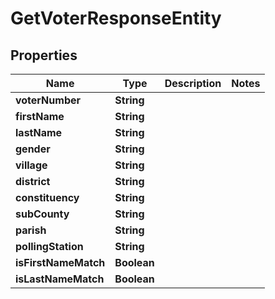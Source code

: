 

# GetVoterResponseEntity


## Properties

| Name | Type | Description | Notes |
|------------ | ------------- | ------------- | -------------|
|**voterNumber** | **String** |  |  |
|**firstName** | **String** |  |  |
|**lastName** | **String** |  |  |
|**gender** | **String** |  |  |
|**village** | **String** |  |  |
|**district** | **String** |  |  |
|**constituency** | **String** |  |  |
|**subCounty** | **String** |  |  |
|**parish** | **String** |  |  |
|**pollingStation** | **String** |  |  |
|**isFirstNameMatch** | **Boolean** |  |  |
|**isLastNameMatch** | **Boolean** |  |  |



